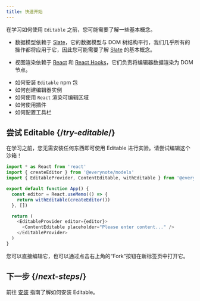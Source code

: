 ```yaml
---
title: 快速开始
---
```


<Intro>

在学习如何使用 `Editable` 之前，您可能需要了解一些基本概念。

- 数据模型依赖于 [Slate](https://docs.slatejs.org/)，它的数据模型与 DOM 树结构平行，我们几乎所有的操作都将应用于它，因此您可能需要了解 [Slate](https://docs.slatejs.org/) 的基本概念。

- 视图渲染依赖于 [React](https://reactjs.org) 和 [React Hooks](https://reactjs.org/docs/hooks-intro.html)，它们负责将编辑器数据渲染为 DOM 节点。

</Intro>

<YouWillLearn>

- 如何安装 `Editable` npm 包
- 如何创建编辑器实例
- 如何使用 `React` 渲染可编辑区域
- 如何使用插件
- 如何配置工具栏

</YouWillLearn>

## 尝试 Editable {/*try-editable*/}

在学习之前，您无需安装任何东西即可使用 Editable 进行实验。请尝试编辑这个沙箱！

<Sandpack>

```js
import * as React from 'react'
import { createEditor } from '@everynote/models'
import { EditableProvider, ContentEditable, withEditable } from '@everynote/editor'

export default function App() {
  const editor = React.useMemo(() => {
    return withEditable(createEditor())
  }, [])

  return (
    <EditableProvider editor={editor}>
      <ContentEditable placeholder="Please enter content..." />
    </EditableProvider>
  )
}

```

</Sandpack>

您可以直接编辑它，也可以通过点击右上角的“Fork”按钮在新标签页中打开它。

## 下一步 {/*next-steps*/}

前往 [安装](/learn/installation) 指南了解如何安装 Editable。
